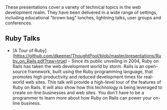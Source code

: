These presentations cover a variety of technical topics in the web development
realm. They have been delivered in a wide range of settings, including
educational "brown bag" lunches, lightning talks, user groups and conferences.

Ruby Talks
----------

* [A Tour of Ruby] (https://github.com/dkeener/ThoughtPool/blob/master/presentations/Ruby_on_Rails.pdf?raw=true) - Since its public unveiling in 2004, Ruby on
Rails has taken the web development world by storm. Rails is an open-source
framework, built using the Ruby programming language, that promotes high
productivity and reduced development times for real-world web sites. This talk
will provide a high-level tour of the features of Ruby on Rails. It will also
show how this technology is being leveraged to create on-line businesses and
web sites. You don't have to be a programmer to learn more about how Ruby on Rails can power your on-line business.

